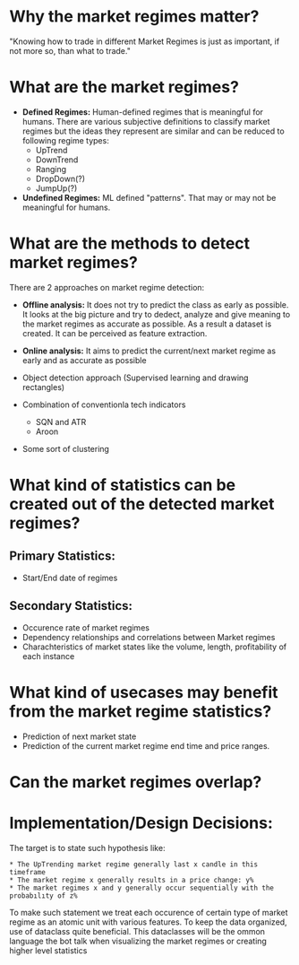 # Why the market regimes matter?
"Knowing how to trade in different Market Regimes is just as important, if not more so, than what to trade."
# What are the market regimes?
* **Defined Regimes:** Human-defined regimes that is meaningful for humans. There are various subjective definitions to classify market regimes but the ideas they represent are similar and can be reduced to following regime types:
    * UpTrend
    * DownTrend
    * Ranging
    * DropDown(?)
    * JumpUp(?)
* **Undefined Regimes:** ML defined "patterns". That may or may not be meaningful for humans.

# What are the methods to detect market regimes?
There are 2 approaches on market regime detection:
* **Offline analysis:**  It does not try to predict the class as early as possible. It looks at the big picture and try to dedect, analyze and give meaning to the market regimes as accurate as possible. As a result a dataset is created. It can be perceived as feature extraction.

* **Online analysis:** It aims to predict the current/next market regime as early and as accurate as possible

* Object detection approach (Supervised learning and drawing rectangles)
* Combination of conventionla tech indicators
    * SQN and ATR
    * Aroon
* Some sort of clustering

# What kind of statistics can be created out of the detected market regimes?
## Primary Statistics:
* Start/End date of regimes
## Secondary Statistics:
* Occurence rate of market regimes
* Dependency relationships and correlations  between Market regimes
* Charachteristics of market states like the volume, length, profitability of each instance

# What kind of usecases may benefit from the market regime statistics?
* Prediction of next market state
* Prediction of the current market regime end time and price ranges.
# Can the market regimes overlap?

# Implementation/Design Decisions:
The target is to state such hypothesis like:
    
    * The UpTrending market regime generally last x candle in this timeframe
    * The market regime x generally results in a price change: y%
    * The market regimes x and y generally occur sequentially with the probabılıty of z%

To make such statement we treat each occurence of certain type of market regime as an atomic unit with various features. To keep the data organized, use of dataclass quite beneficial. This dataclasses will be the ommon language the bot talk when visualizing the market regimes or creating higher level statistics
